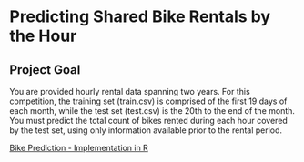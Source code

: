 # Predicting Shared Bike Rentals by the Hour

## Project Goal
You are provided hourly rental data spanning two years. For this competition, the training set (train.csv) is comprised of the first 19 days of each month, while the test set (test.csv) is the 20th to the end of the month. You must predict the total count of bikes rented during each hour covered by the test set, using only information available prior to the rental period.

[Bike Prediction - Implementation in R](RRN_BikeSharing.Rmd)
